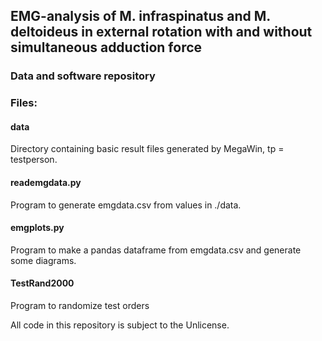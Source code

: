 ## EMG-analysis of M. infraspinatus and M. deltoideus in external rotation with and without simultaneous adduction force
### Data and software repository

### Files:
#### data
Directory containing basic result files generated by MegaWin, tp = testperson.

#### reademgdata.py
Program to generate emgdata.csv from values in ./data.

#### emgplots.py
Program to make a pandas dataframe from emgdata.csv and generate some diagrams.

#### TestRand2000
Program to randomize test orders




All code in this repository is subject to the Unlicense.
